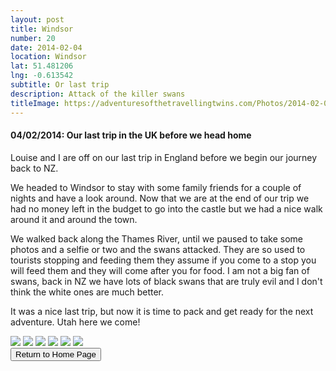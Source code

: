 ```yaml
---
layout: post
title: Windsor
number: 20
date: 2014-02-04
location: Windsor
lat: 51.481206
lng: -0.613542
subtitle: Or last trip
description: Attack of the killer swans
titleImage: https://adventuresofthetravellingtwins.com/Photos/2014-02-04-Windsor/cover-min.JPG
---
```


<h4>04/02/2014: Our last trip in the UK before we head home</h4>

Louise and I are off on our last trip in England before we begin our journey back to NZ.

We headed to Windsor to stay with some family friends for a couple of nights and have a look around. 
Now that we are at the end of our trip we had no money left in the budget to go into the castle but we had a nice walk around it and around the town.

We walked back along the Thames River, until we paused to take some photos and a selfie or two and the swans attacked. 
They are so used to tourists stopping and feeding them they assume if you come to a stop you will feed them and they will come after you for food.
I am not a big fan of swans, back in NZ we have lots of black swans that are truly evil and I don't think the white ones are much better. 

It was a nice last trip, but now it is time to pack and get ready for the next adventure. Utah here we come!

<img src="https://adventuresofthetravellingtwins.com/Photos/2014-02-04-Windsor/day11-min.JPG" class="image1">
<img src="https://adventuresofthetravellingtwins.com/Photos/2014-02-04-Windsor/day12-min.JPG" class="image1">
<img src="https://adventuresofthetravellingtwins.com/Photos/2014-02-04-Windsor/day13-min.JPG" class="image1">
<img src="https://adventuresofthetravellingtwins.com/Photos/2014-02-04-Windsor/day14-min.JPG" class="image1">
<img src="https://adventuresofthetravellingtwins.com/Photos/2014-02-04-Windsor/day15-min.JPG" class="image1">
<img src="https://adventuresofthetravellingtwins.com/Photos/2014-02-04-Windsor/day16-min.JPG" class="image1">

<div class="wrapper">
  <input type="button" class="button" value="Return to Home Page" onclick="self.close()">
</div>
